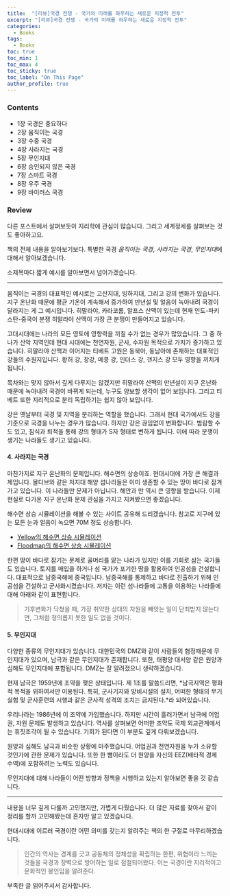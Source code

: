```yaml
---
title:  "[리뷰]국경 전쟁 - 국가의 미래를 좌우하는 새로운 지정학 전투"
excerpt: "[리뷰]국경 전쟁 - 국가의 미래를 좌우하는 새로운 지정학 전투"
categories:
  - Books
tags:
  - Books
toc: true
toc_min: 1
toc_max: 4
toc_sticky: true
toc_label: "On This Page"
author_profile: true
---
```


### Contents

* 1장 국경은 중요하다
* 2장 움직이는 국경
* 3장 수중 국경
* 4장 사라지는 국경
* 5장 무인지대
* 6장 승인되지 않은 국경
* 7장 스마트 국경
* 8장 우주 국경
* 9장 바이러스 국경

### Review

다른 포스트에서 살펴보듯이 지리학에 관심이 많습니다. 그리고 세계정세를 살펴보는 것도 좋아하고요.

책의 전체 내용을 알아보기보다. 특별한 국경 *움직이는 국경*, *사라지는 국경*, *무인지대*에 대해서 알아보겠습니다. 

소제목마다 짧게 예시를 알아보면서 넘어가겠습니다.

---

움직이는 국경의 대표적인 예시로는 고산지대, 빙하지대, 그리고 강의 변화가 있습니다. 지구 온난화 때문에 평균 기온이 계속해서 증가하여 만년설 및 얼음이 녹아내려 국경이 달라지는 게 그 예시입니다. 히말라야, 카라코롬, 알프스 산맥이 있는데 현재 인도-파키스탄-중국이 분쟁 히말라야 산맥이 가장 큰 분쟁이 만들어지고 있습니다.

고대시대에는 나라의 모든 영토에 영향력을 끼칠 수가 없는 경우가 많았습니다. 그 중 하나가 산악 지역인데 현대 시대에는 천연자원, 군사, 수자원 목적으로 가치가 증가하고 있습니다. 히말라야 산맥과 이어지는 티베트 고원은 동북아, 동남아에 존재하는 대표적인 강들의 수원지입니다. 황허 강, 장강, 메콩 강, 인더스 강, 갠지스 강 모두 영향을 끼치게 됩니다.

목차와는 맞지 않아서 깊게 다루지는 않겠지만 히말라야 산맥의 만년설이 지구 온난화 때문에 녹아내려 국경이 바뀌게 되는데, 누구도 양보할 생각이 없어 보입니다. 그리고 티베트 또한 지리적으로 분리 독립하기는 쉽지 않아 보입니다.

강은 옛날부터 국경 및 지역을 분리하는 역할을 했습니다. 그래서 현대 국가에서도 강을 기준으로 국경을 나누는 경우가 많습니다. 하지만 강은 끊임없이 변화합니다. 범람할 수도 있고, 침식과 퇴적을 통해 강의 형태가 S자 형태로 변하게 됩니다. 이에 따라 분쟁이 생기는 나라들도 생기고 있습니다.

#### 4. 사라지는 국경

마찬가지로 지구 온난화의 문제입니다. 해수면의 상승이죠. 현대시대에 가장 큰 해결과제입니다. 몰디브와 같은 저지대 해양 섬나라들은 이미 생존할 수 있는 땅이 바다로 잠겨가고 있습니다. 이 나라들만 문제가 아닙니다. 해안과 만 역시 큰 영향을 받습니다. 이제 현실로 다가온 지구 온난화 문제 관심을 가지고 지켜봤으면 좋겠습니다.

해수면 상승 시뮬레이션을 해볼 수 있는 사이트 공유해 드리겠습니다. 참고로 지구에 있는 모든 눈과 얼음이 녹으면 70M 정도 상승합니다.

* [Yellow의 해수면 상승 시뮬레이션](http://yellow.kr/sealevel.jsp)
* [Floodmap의 해수면 상승 시뮬레이션](https://www.floodmap.net/)

한편 땅이 바다로 잠기는 문제로 골머리를 앓는 나라가 있지만 이를 기회로 삼는 국가들도 있습니다. 토지를 매입을 하거나 섬 국가가 포기한 땅을 활용하여 인공섬을 건설합니다. 대표적으로 남중국해에 중국입니다. 남중국해를 통제하고 바다로 진출하기 위해 인공섬을 건설하고 군사화시켰습니다. 저자는 이런 섬나라들에 고통을 이용하는 나라들에 대해 아래와 같이 표현합니다.

> 기후변화가 닥쳤을 때, 가장 취약한 상대의 자원을 빼앗는 일이 단죄받지 않는다면, 그처럼 정의롭지 못한 일도 없을 것이다.

#### 5. 무인지대

다양한 종류의 무인지대가 있습니다. 대한민국의 DMZ와 같이 사람들의 협정때문에 무인지대가 있으며, 남극과 같은 무인지대가 존재합니다. 또한, 태평양 대서양 같은 원양과 심해도 무인지대에 포함됩니다. DMZ는 잘 알려졌으니 생략하겠습니다.

현재 남극은 1959년에 조약을 맺은 상태입니다. 제 1조를 말씀드리면, *남극지역은 평화적 목적을 위하여서만 이용된다. 특히, 군사기지와 방비시설의 설치, 어떠한 형태의 무기실험 및 군사훈련의 시행과 같은 군사적 성격의 조치는 금지된다.*라 되어있습니다.

우리나라는 1986년에 이 조약에 가입했습니다. 하지만 시간이 흘러가면서 남극에 어업권, 자원 문제도 발생하고 있습니다. 역사를 살펴보면 어떠한 조약도 국제 외교관계에서는 휴짓조각이 될 수 있습니다. 기회가 된다면 이 부분도 깊게 다뤄보겠습니다.

원양과 심해도 남극과 비슷한 상황에 마주했습니다. 어업권과 천연자원을 누가 소유할 것인가에 관한 문제가 있습니다. 또한 한 뼘이라도 더 원양을 자신의 EEZ(배타적 경제 수역)에 포함하려는 노력도 있습니다.

무인지대에 대해 나라들이 어떤 방향과 정책을 시행하고 있는지 알아보면 좋을 것 같습니다.

---

내용을 너무 깊게 다룰까 고민했지만, 가볍게 다뤘습니다. 더 많은 자료를 찾아서 같이 정리를 할까 고민해봤는데 혼자만 알고 있겠습니다.

현대시대에 이르러 국경이란 어떤 의미를 갖는지 알려주는 책의 한 구절로 마무리하겠습니다.

> 인간의 역사는 경계를 긋고 공동체의 정체성을 확립하는 한편, 위협이라 느끼는 것들을 국경과 장벽으로 방어하는 일로 점철되어왔다. 이는 국경이란 지리적이고 문화적인 봉인임을 알려준다.

부족한 글 읽어주셔서 감사합니다.